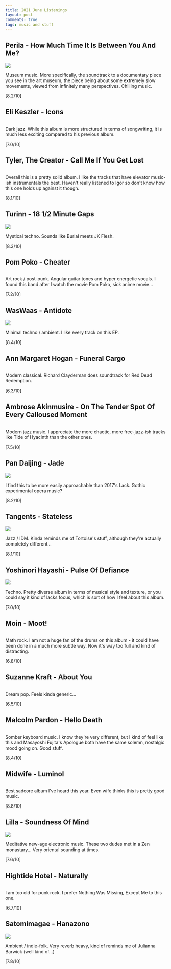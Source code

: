 ```yaml
---
title: 2021 June Listenings
layout: post
comments: true
tags: music and stuff
---
```


## Perila - How Much Time It Is Between You And Me?

  ![](https://f4.bcbits.com/img/a3669737048_16.jpg)

  Museum music. More specifically, the soundtrack to a documentary piece you see in the art museum, the piece being about some extremely slow movements, viewed from infinitely many perspectives. Chilling music.

  [8.2/10]

## Eli Keszler - Icons

  ![]()

  Dark jazz. While this album is more structured in terms of songwriting, it is much less exciting compared to his previous album.

  [7.0/10]

## Tyler, The Creator - Call Me If You Get Lost

  ![]()

  Overall this is a pretty solid album. I like the tracks that have elevator music-ish instrumentals the best. Haven't really listened to Igor so don't know how this one holds up against it though.

  [8.1/10]

## Turinn - 18 1/2 Minute Gaps

  ![](https://assets.boomkat.com/spree/products/405698/large/Cover.jpg)

  Mystical techno. Sounds like Burial meets JK Flesh.

  [8.3/10]

## Pom Poko - Cheater

  ![]()

  Art rock / post-punk. Angular guitar tones and hyper energetic vocals. I found this band after I watch the movie Pom Poko, sick anime movie...

  [7.2/10]

## WasWaas - Antidote

  ![](https://f4.bcbits.com/img/a2204443499_10.jpg)

  Minimal techno / ambient. I like every track on this EP.

  [8.4/10]

## Ann Margaret Hogan - Funeral Cargo

  ![]()

  Modern classical. Richard Clayderman does soundtrack for Red Dead Redemption.

  [6.3/10]

## Ambrose Akinmusire - On The Tender Spot Of Every Calloused Moment

  ![]()

  Modern jazz music. I appreciate the more chaotic, more free-jazz-ish tracks like Tide of Hyacinth than the other ones.

  [7.5/10]

## Pan Daijing - Jade

  ![](https://f4.bcbits.com/img/a3732120509_16.jpg)

  I find this to be more easily approachable than 2017's Lack. Gothic experimental opera music?

  [8.2/10]

## Tangents - Stateless

  ![](https://f4.bcbits.com/img/a0223797556_16.jpg)

  Jazz / IDM. Kinda reminds me of Tortoise's stuff, although they're actually completely different...

  [8.1/10]

## Yoshinori Hayashi - Pulse Of Defiance

  ![](https://f4.bcbits.com/img/a2335361099_16.jpg)

  Techno. Pretty diverse album in terms of musical style and texture, or you could say it kind of lacks focus, which is sort of how I feel about this album.

  [7.0/10]

## Moin - Moot!

  ![]()
  
  Math rock. I am not a huge fan of the drums on this album - it could have been done in a much more subtle way. Now it's way too full and kind of distracting.

  [6.8/10]

## Suzanne Kraft - About You

  ![]()

  Dream pop. Feels kinda generic...

  [6.5/10]

## Malcolm Pardon - Hello Death

  ![]()

  Somber keyboard music. I know they're very different, but I kind of feel like this and Masayoshi Fujita's Apologue both have the same solemn, nostalgic mood going on. Good stuff.

  [8.4/10]

## Midwife - Luminol

  ![]()

  Best sadcore album I've heard this year. Even wife thinks this is pretty good music.

  [8.8/10]

## Lilla - Soundness Of Mind

  ![](https://f4.bcbits.com/img/a1792213513_16.jpg)

  Meditative new-age electronic music. These two dudes met in a Zen monastary... Very oriental sounding at times.

  [7.6/10]

## Hightide Hotel - Naturally

  ![]()

  I am too old for punk rock. I prefer Nothing Was Missing, Except Me to this one.

  [6.7/10]

## Satomimagae - Hanazono

  ![](https://f4.bcbits.com/img/a3270919930_16.jpg)

  Ambient / indie-folk. Very reverb heavy, kind of reminds me of Julianna Barwick (well kind of...)

  [7.8/10]

